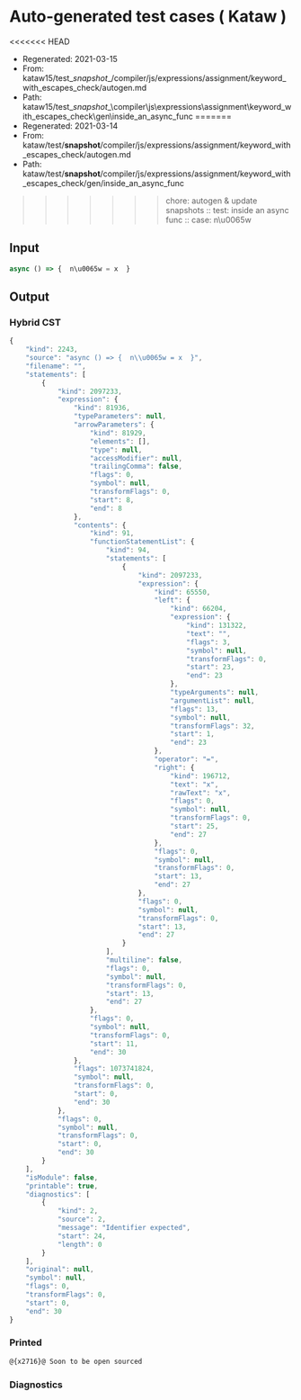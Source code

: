 # Auto-generated test cases ( Kataw )
<<<<<<< HEAD
- Regenerated: 2021-03-15
- From: kataw15/test\__snapshot__/compiler/js/expressions/assignment/keyword_with_escapes_check/autogen.md
- Path: kataw15/test\__snapshot__\compiler\js\expressions\assignment\keyword_with_escapes_check\gen\inside_an_async_func
=======
- Regenerated: 2021-03-14
- From: kataw/test/__snapshot__/compiler/js/expressions/assignment/keyword_with_escapes_check/autogen.md
- Path: kataw/test/__snapshot__/compiler/js/expressions/assignment/keyword_with_escapes_check/gen/inside_an_async_func
>>>>>>> chore: autogen & update snapshots
> :: test: inside an async func
> :: case: n\u0065w
## Input

`````js
async () => {  n\u0065w = x  }
`````

## Output

### Hybrid CST

```javascript
{
    "kind": 2243,
    "source": "async () => {  n\\u0065w = x  }",
    "filename": "",
    "statements": [
        {
            "kind": 2097233,
            "expression": {
                "kind": 81936,
                "typeParameters": null,
                "arrowParameters": {
                    "kind": 81929,
                    "elements": [],
                    "type": null,
                    "accessModifier": null,
                    "trailingComma": false,
                    "flags": 0,
                    "symbol": null,
                    "transformFlags": 0,
                    "start": 8,
                    "end": 8
                },
                "contents": {
                    "kind": 91,
                    "functionStatementList": {
                        "kind": 94,
                        "statements": [
                            {
                                "kind": 2097233,
                                "expression": {
                                    "kind": 65550,
                                    "left": {
                                        "kind": 66204,
                                        "expression": {
                                            "kind": 131322,
                                            "text": "",
                                            "flags": 3,
                                            "symbol": null,
                                            "transformFlags": 0,
                                            "start": 23,
                                            "end": 23
                                        },
                                        "typeArguments": null,
                                        "argumentList": null,
                                        "flags": 13,
                                        "symbol": null,
                                        "transformFlags": 32,
                                        "start": 1,
                                        "end": 23
                                    },
                                    "operator": "=",
                                    "right": {
                                        "kind": 196712,
                                        "text": "x",
                                        "rawText": "x",
                                        "flags": 0,
                                        "symbol": null,
                                        "transformFlags": 0,
                                        "start": 25,
                                        "end": 27
                                    },
                                    "flags": 0,
                                    "symbol": null,
                                    "transformFlags": 0,
                                    "start": 13,
                                    "end": 27
                                },
                                "flags": 0,
                                "symbol": null,
                                "transformFlags": 0,
                                "start": 13,
                                "end": 27
                            }
                        ],
                        "multiline": false,
                        "flags": 0,
                        "symbol": null,
                        "transformFlags": 0,
                        "start": 13,
                        "end": 27
                    },
                    "flags": 0,
                    "symbol": null,
                    "transformFlags": 0,
                    "start": 11,
                    "end": 30
                },
                "flags": 1073741824,
                "symbol": null,
                "transformFlags": 0,
                "start": 0,
                "end": 30
            },
            "flags": 0,
            "symbol": null,
            "transformFlags": 0,
            "start": 0,
            "end": 30
        }
    ],
    "isModule": false,
    "printable": true,
    "diagnostics": [
        {
            "kind": 2,
            "source": 2,
            "message": "Identifier expected",
            "start": 24,
            "length": 0
        }
    ],
    "original": null,
    "symbol": null,
    "flags": 0,
    "transformFlags": 0,
    "start": 0,
    "end": 30
}
```

### Printed

```javascript
@{x2716}@ Soon to be open sourced
```

### Diagnostics

```javascript

```

